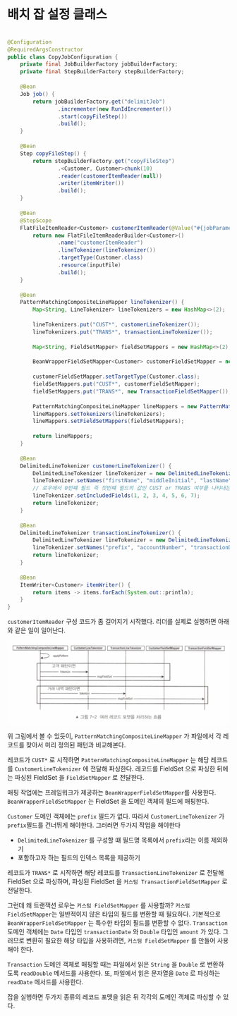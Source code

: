 # 배치 잡 설정 클래스

```java

@Configuration
@RequiredArgsConstructor
public class CopyJobConfiguration {
    private final JobBuilderFactory jobBuilderFactory;
    private final StepBuilderFactory stepBuilderFactory;

    @Bean
    Job job() {
        return jobBuilderFactory.get("delimitJob")
                .incrementer(new RunIdIncrementer())
                .start(copyFileStep())
                .build();
    }

    @Bean
    Step copyFileStep() {
        return stepBuilderFactory.get("copyFileStep")
                .<Customer, Customer>chunk(10)
                .reader(customerItemReader(null))
                .writer(itemWriter())
                .build();
    }

    @Bean
    @StepScope
    FlatFileItemReader<Customer> customerItemReader(@Value("#{jobParameters['customerFile']}") Resource inputFile) {
        return new FlatFileItemReaderBuilder<Customer>()
                .name("customerItemReader")
                .lineTokenizer(lineTokenizer())
                .targetType(Customer.class)
                .resource(inputFile)
                .build();
    }

    @Bean
    PatternMatchingCompositeLineMapper lineTokenizer() {
        Map<String, LineTokenizer> lineTokenizers = new HashMap<>(2);

        lineTokenizers.put("CUST*", customerLineTokenizer());
        lineTokenizers.put("TRANS*", transactionLineTokenizer());

        Map<String, FieldSetMapper> fieldSetMappers = new HashMap<>(2);

        BeanWrapperFieldSetMapper<Customer> customerFieldSetMapper = new BeanWrapperFieldSetMapper<>();

        customerFieldSetMapper.setTargetType(Customer.class);
        fieldSetMappers.put("CUST*", customerFieldSetMapper);
        fieldSetMappers.put("TRANS*", new TransactionFieldSetMapper());

        PatternMatchingCompositeLineMapper lineMappers = new PatternMatchingCompositeLineMapper();
        lineMappers.setTokenizers(lineTokenizers);
        lineMappers.setFieldSetMappers(fieldSetMappers);

        return lineMappers;
    }

    @Bean
    DelimitedLineTokenizer customerLineTokenizer() {
        DelimitedLineTokenizer lineTokenizer = new DelimitedLineTokenizer();
        lineTokenizer.setNames("firstName", "middleInitial", "lastName", "address", "city", "state", "zipCode");
        // 로우에서 0번쨰 필드 즉 첫번쨰 필드의 값인 CUST or TRANS 여부를 나탸내는 건 제외하기 위함.
        lineTokenizer.setIncludedFields(1, 2, 3, 4, 5, 6, 7);
        return lineTokenizer;
    }

    @Bean
    DelimitedLineTokenizer transactionLineTokenizer() {
        DelimitedLineTokenizer lineTokenizer = new DelimitedLineTokenizer();
        lineTokenizer.setNames("prefix", "accountNumber", "transactionDate", "amount");
        return lineTokenizer;
    }

    @Bean
    ItemWriter<Customer> itemWriter() {
        return items -> items.forEach(System.out::println);
    }
}

```

`customerItemReader` 구성 코드가 좀 길어지기 시작했다.
리더를 실제로 실행하면 아래와 같은 일이 일어난다.

![img_4.png](img_4.png)

위 그림에서 볼 수 있듯이, `PatternMatchingCompositeLineMapper` 가 파일에서 각 레코드를 찾아서
미리 정의된 패턴과 비교해본다.

레코드가 `CUST*` 로 시작하면 `PatternMatchingCompositeLineMapper` 는 해당 레코드를 `CustomerLineTokenizer` 에 전달해 파싱한다.
레코드를 FieldSet 으로 파싱한 뒤에는 파싱된 FieldSet 을 `FieldSetMapper` 로 전달한다.

매핑 작업에는 프레임워크가 제공하는 `BeanWrapperFieldSetMapper`를 사용한다.
`BeanWrapperFieldSetMapper` 는 FieldSet 을 도메인 객체의 필드에 매핑한다.

`Customer` 도메인 객체에는 `prefix` 필드가 없다. 따라서 `CustomerLineTokenizer` 가 `prefix`필드를 건너뛰게 해야한다.
그러러면 두가지 작업을 해야한다

- `DelimitedLineTokenizer` 를 구성할 떄 필드명 목록에서 `prefix`라는 이름 제외하기
- 포함하고자 하는 필드의 인덱스 목록을 제공하기

레코드가 `TRANS*` 로 시작하면 해당 레코드를 `TransactionLineTokenizer` 로 전달해 FieldSet 으로 파싱하며,
파싱된 FieldSet 을 `커스텀 TransactionFieldSetMapper` 로 전달한다.

그런데 왜 트랜잭션 로우는 `커스텀 FieldSetMapper` 를 사용할까?
`커스텀 FieldSetMapper`는 일반적이지 않은 타입의 필드를 변환할 때 필요하다.
기본적으로 `BeanWrapperFieldSetMapper` 는 특수한 타입의 필드를 변환할 수 없다.
`Transaction` 도메인 객체에는 `Date` 타입인 `transactionDate` 와 `Double` 타입인 `amount` 가 있다.
그러므로 변환히 필요한 해당 타입을 사용하려면, `커스텀 FieldSetMapper` 를 만들어 사용해야 한다.

`Transaction` 도메인 객체로 매핑할 때는 파일에서 읽은 `String` 을 `Double` 로 변환하도록
`readDouble` 메서드를 사용한다. 또, 파일에서 읽은 문자열을 `Date` 로 파싱하는 `readDate` 메서드를 사용한다.

잡을 실행하면 두가지 종류의 레코드 포맷을 읽은 뒤 각각의 도메인 객체로 파싱할 수 있다.